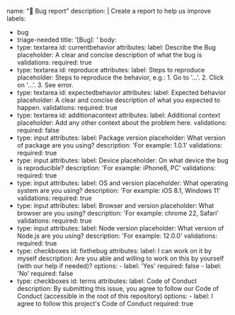 name: "🐛 Bug report"
description: |
  Create a report to help us improve
labels:
  - bug
  - triage-needed
title: '[Bug]: '
body:
  - type: textarea
    id: currentbehavior
    attributes:
      label: Describe the Bug
      placeholder: A clear and concise description of what the bug is
    validations:
      required: true
  - type: textarea
    id: reproduce
    attributes:
      label: Steps to reproduce
      placeholder: Steps to reproduce the behavior, e.g.: 1. Go to '...'. 2. Click on '...'. 3. See error.
  - type: textarea
    id: expectedbehavior
    attributes:
      label: Expected behavior
      placeholder: A clear and concise description of what you expected to happen.
    validations:
      required: true
  - type: textarea
    id: additionacontext
    attributes:
      label: Additional context
      placeholder: Add any other context about the problem here.
    validations:
      required: false
  - type: input
    attributes:
      label: Package version
      placeholder: What version of package are you using?
      description: 'For example: 1.0.1'
    validations:
      required: true
  - type: input
    attributes:
      label: Device
      placeholder: On what device the bug is reproducible?
      description: 'For example: iPhone8, PC'
    validations:
      required: true
  - type: input
    attributes:
      label: OS and version
      placeholder: What operating system are you using?
      description: 'For example: iOS 8.1, Windows 11'
    validations:
      required: true
  - type: input
    attributes:
      label: Browser and version
      placeholder: What browser are you using?
      description: 'For example: chrome 22, Safari'
    validations:
      required: true
  - type: input
    attributes:
      label: Node version
      placeholder: What version of Node.js are you using?
      description: 'For example: 12.0.0'
    validations:
      required: true
  - type: checkboxes
    id: fixthebug
    attributes:
      label: I can work on it by myself
      description:  Are you able and willing to work on this by yourself (with our help if needed)?
      options:
        - label: 'Yes'
          required: false
        - label: 'No'
          required: false
  - type: checkboxes
    id: terms
    attributes:
      label: Code of Conduct
      description: By submitting this issue, you agree to follow our Code of Conduct (accessible in the root of this repository)
      options:
        - label: I agree to follow this project's Code of Conduct
          required: true
